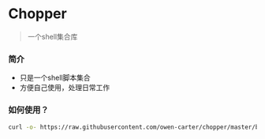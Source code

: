 # Chopper
> 一个shell集合库


### 简介
- 只是一个shell脚本集合
- 方便自己使用，处理日常工作



### 如何使用？
```bash
curl -o- https://raw.githubusercontent.com/owen-carter/chopper/master/bin.sh | bash
```









